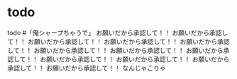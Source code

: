 todo
====

todo
#「俺シャープちゃうで」
お願いだから承認して！！
お願いだから承認して！！
お願いだから承認して！！
お願いだから承認して！！
お願いだから承認して！！
お願いだから承認して！！
お願いだから承認して！！
お願いだから承認して！！
お願いだから承認して！！
お願いだから承認して！！
お願いだから承認して！！
お願いだから承認して！！
なんじゃこりゃ
